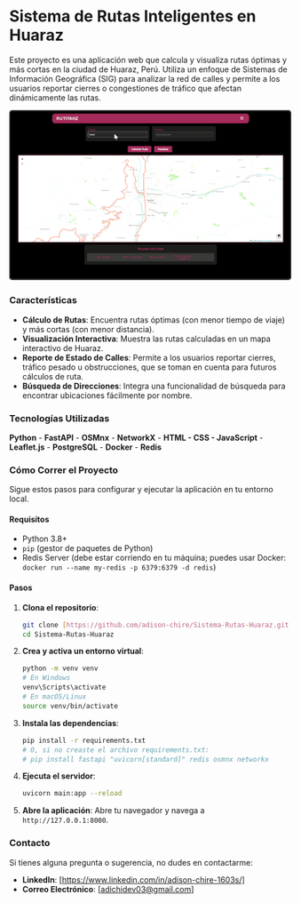 # Sistema de Rutas Inteligentes en Huaraz

Este proyecto es una aplicación web que calcula y visualiza rutas óptimas y más cortas en la ciudad de Huaraz, Perú. Utiliza un enfoque de Sistemas de Información Geográfica (SIG) para analizar la red de calles y permite a los usuarios reportar cierres o congestiones de tráfico que afectan dinámicamente las rutas.

<div align="center">
  <img src="/ruta-demo-hz.gif" alt="Demostración de la calculadora de rutas" style="border:2px solid #333; border-radius: 5px;">
</div>

### Características
-   **Cálculo de Rutas**: Encuentra rutas óptimas (con menor tiempo de viaje) y más cortas (con menor distancia).
-   **Visualización Interactiva**: Muestra las rutas calculadas en un mapa interactivo de Huaraz.
-   **Reporte de Estado de Calles**: Permite a los usuarios reportar cierres, tráfico pesado u obstrucciones, que se toman en cuenta para futuros cálculos de ruta.
-   **Búsqueda de Direcciones**: Integra una funcionalidad de búsqueda para encontrar ubicaciones fácilmente por nombre.    

### Tecnologías Utilizadas 

**Python** - **FastAPI** - **OSMnx** - **NetworkX** - **HTML - CSS - JavaScript** - **Leaflet.js** - **PostgreSQL** - **Docker** - **Redis**

### Cómo Correr el Proyecto

Sigue estos pasos para configurar y ejecutar la aplicación en tu entorno local.

#### Requisitos
-   Python 3.8+
-   `pip` (gestor de paquetes de Python)
-   Redis Server (debe estar corriendo en tu máquina; puedes usar Docker: `docker run --name my-redis -p 6379:6379 -d redis`)

#### Pasos
1.  **Clona el repositorio**:
    ```bash
    git clone [https://github.com/adison-chire/Sistema-Rutas-Huaraz.git](https://github.com/adison-chire/Sistema-Rutas-Huaraz.git)
    cd Sistema-Rutas-Huaraz
    ```
2.  **Crea y activa un entorno virtual**:
    ```bash
    python -m venv venv
    # En Windows
    venv\Scripts\activate
    # En macOS/Linux
    source venv/bin/activate
    ```
3.  **Instala las dependencias**:
    ```bash
    pip install -r requirements.txt
    # O, si no creaste el archivo requirements.txt:
    # pip install fastapi "uvicorn[standard]" redis osmnx networkx
    ```
4.  **Ejecuta el servidor**:
    ```bash
    uvicorn main:app --reload
    ```
5.  **Abre la aplicación**:
    Abre tu navegador y navega a `http://127.0.0.1:8000`.

### Contacto

Si tienes alguna pregunta o sugerencia, no dudes en contactarme:
-   **LinkedIn**: [https://www.linkedin.com/in/adison-chire-1603s/]
-   **Correo Electrónico**: [adichidev03@gmail.com]
